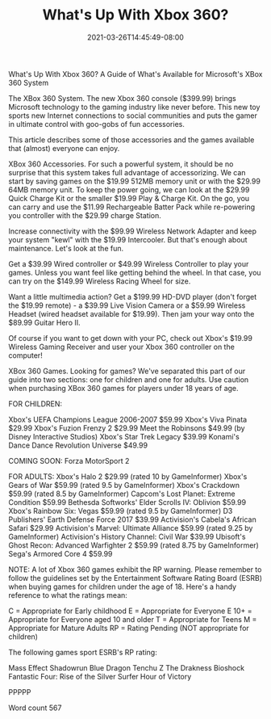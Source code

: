 ﻿---
title: "What's Up With Xbox 360?"
date: 2021-03-26T14:45:49-08:00
description: "TXT Tips for Web Success"
featured_image: "/images/TXT.jpg"
tags: ["TXT"]
---

What's Up With Xbox 360?
A Guide of What's Available for Microsoft's XBox 360 System

The XBox 360 System. The new Xbox 360 console ($399.99) brings Microsoft technology to the gaming industry like never before. This new toy sports new Internet connections to social communities and puts the gamer in ultimate control with goo-gobs of fun accessories.

This article describes some of those accessories and the games available that (almost) everyone can enjoy.

XBox 360 Accessories. For such a powerful system, it should be no surprise that this system takes full advantage of accessorizing. We can start by saving games on the $19.99 512MB memory unit or with the $29.99 64MB memory unit.  To keep the power going, we can look at the $29.99 Quick Charge Kit or the smaller $19.99 Play & Charge Kit. On the go, you can carry and use the $11.99 Rechargeable Batter Pack while re-powering you controller with the $29.99 charge Station.

Increase connectivity with the $99.99 Wireless Network Adapter and keep your system "kewl" with the $19.99 Intercooler. But that's enough about maintenance. Let's look at the fun.

Get a $39.99 Wired controller or $49.99 Wireless Controller to play your games. Unless you want feel like getting behind the wheel. In that case, you can try on the $149.99 Wireless Racing Wheel for size.

Want a little multimedia action? Get a $199.99 HD-DVD player (don't forget the $19.99 remote) - a $39.99 Live Vision Camera or a $59.99 Wireless Headset (wired headset available for $19.99). Then jam your way onto the $89.99 Guitar Hero II. 

Of course if you want to get down with your PC, check out Xbox's $19.99 Wireless Gaming Receiver and user your Xbox 360 controller on the computer!

XBox 360 Games. Looking for games? We've separated this part of our guide into two sections: one for children and one for adults. Use caution when purchasing XBox 360 games for players under 18 years of age.

FOR CHILDREN:

Xbox's UEFA Champions League 2006-2007 $59.99
Xbox's Viva Pinata $29.99
Xbox's Fuzion Frenzy 2 $29.99
Meet the Robinsons $49.99 (by Disney Interactive Studios)
Xbox's Star Trek Legacy $39.99
Konami's Dance Dance Revolution Universe $49.99

COMING SOON:
Forza MotorSport 2

FOR ADULTS:
Xbox's Halo 2 $29.99 (rated 10 by GameInformer)
Xbox's Gears of War $59.99 (rated 9.5 by GameInformer)
Xbox's Crackdown $59.99 (rated 8.5 by GameInformer)
Capcom's Lost Planet: Extreme Condition $59.99
Bethesda Softworks' Elder Scrolls IV: Oblivion $59.99
Xbox's Rainbow Six: Vegas $59.99 (rated 9.5 by GameInformer)
D3 Publishers' Earth Defense Force 2017 $39.99
Activision's Cabela's African Safari $29.99
Activision's Marvel: Ultimate Alliance $59.99 (rated 9.25 by GameInformer)
Activision's History Channel: Civil War $39.99
Ubisoft's Ghost Recon: Advanced Warfighter 2 $59.99 (rated 8.75 by GameInformer)
Sega's Armored Core 4 $59.99

NOTE: A lot of Xbox 360 games exhibit the RP warning. Please remember to follow the guidelines set by the Entertainment Software Rating Board (ESRB) when buying games for children under the age of 18. Here's a handy reference to what the ratings mean:

C = Appropriate for Early childhood
E = Appropriate for Everyone
E 10+ = Appropriate for Everyone aged 10 and older
T = Appropriate for Teens
M = Appropriate for Mature Adults
RP  = Rating Pending (NOT appropriate for children)

The following games sport ESRB's RP rating:

Mass Effect
Shadowrun
Blue Dragon
Tenchu Z
The Drakness
Bioshock
Fantastic Four: Rise of the Silver Surfer
Hour of Victory

PPPPP

Word count 567



